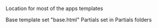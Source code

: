 Location for most of the apps templates

Base template set "base.html"
Partials set in Partials folders
